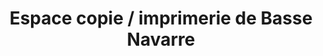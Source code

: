 ---
title: "Espace copie / imprimerie de Basse Navarre"
url: /saint-palais/espace-copie-imprimerie-de-basse-navarre/
shop: Kopieren
---